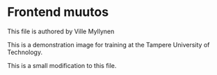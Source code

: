 # Frontend muutos
This file is authored by Ville Myllynen

This is a demonstration image for training at the Tampere University of Technology.

This is a small modification to this file.
